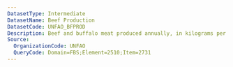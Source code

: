```yaml
---
DatasetType: Intermediate
DatasetName: Beef Production
DatasetCode: UNFAO_BFPROD
Description: Beef and buffalo meat produced annually, in kilograms per person
Source:
  OrganizationCode: UNFAO
  QueryCode: Domain=FBS;Element=2510;Item=2731
---
```



